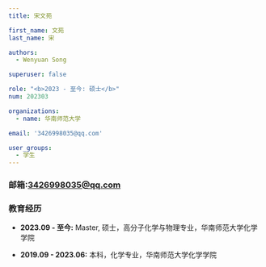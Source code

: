 ```yaml
---
title: 宋文苑

first_name: 文苑
last_name: 宋

authors:
  - Wenyuan Song

superuser: false

role: "<b>2023 - 至今: 硕士</b>"
num: 202303

organizations:
  - name: 华南师范大学

email: '3426998035@qq.com'

user_groups:
  - 学生
---
```

### 邮箱:<3426998035@qq.com>

### 教育经历

- **2023.09 - 至今:** Master, 硕士，高分子化学与物理专业，华南师范大学化学学院

- **2019.09 - 2023.06:** 本科，化学专业，华南师范大学化学学院
